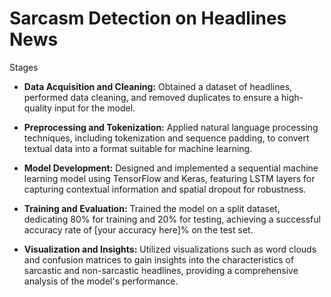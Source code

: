 # Sarcasm Detection on Headlines News


Stages

- **Data Acquisition and Cleaning:** Obtained a dataset of headlines, performed data cleaning, and removed duplicates to ensure a high-quality input for the model.

- **Preprocessing and Tokenization:** Applied natural language processing techniques, including tokenization and sequence padding, to convert textual data into a format suitable for machine learning.

- **Model Development:** Designed and implemented a sequential machine learning model using TensorFlow and Keras, featuring LSTM layers for capturing contextual information and spatial dropout for robustness.

- **Training and Evaluation:** Trained the model on a split dataset, dedicating 80% for training and 20% for testing, achieving a successful accuracy rate of [your accuracy here]% on the test set.

- **Visualization and Insights:** Utilized visualizations such as word clouds and confusion matrices to gain insights into the characteristics of sarcastic and non-sarcastic headlines, providing a comprehensive analysis of the model's performance.
